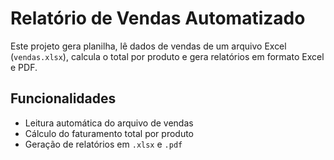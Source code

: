 # Relatório de Vendas Automatizado

Este projeto gera planilha, lê dados de vendas de um arquivo Excel (`vendas.xlsx`), calcula o total por produto e gera relatórios em formato Excel e PDF.

## Funcionalidades
- Leitura automática do arquivo de vendas
- Cálculo do faturamento total por produto
- Geração de relatórios em `.xlsx` e `.pdf`
